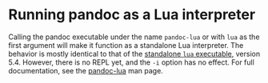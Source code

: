 # Running pandoc as a Lua interpreter

Calling the pandoc executable under the name `pandoc-lua` or with `lua`
as the first argument will make it function as a standalone Lua
interpreter. The behavior is mostly identical to that of the [standalone
`lua` executable](https://www.lua.org/manual/5.4/manual.html#7), version
5.4. However, there is no REPL yet, and the `-i` option has no effect.
For full documentation, see the
[pandoc-lua](https://github.com/jgm/pandoc/blob/master/doc/pandoc-lua.md)
man page.


